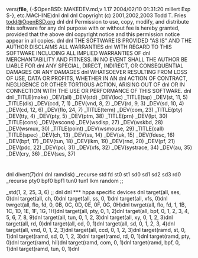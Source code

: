 vers(__file__,
	{-$OpenBSD: MAKEDEV.md,v 1.17 2004/02/10 01:31:20 millert Exp $-},
etc.MACHINE)dnl
dnl
dnl Copyright (c) 2001,2002,2003 Todd T. Fries <todd@OpenBSD.org>
dnl
dnl Permission to use, copy, modify, and distribute this software for any
dnl purpose with or without fee is hereby granted, provided that the above
dnl copyright notice and this permission notice appear in all copies.
dnl
dnl THE SOFTWARE IS PROVIDED "AS IS" AND THE AUTHOR DISCLAIMS ALL WARRANTIES
dnl WITH REGARD TO THIS SOFTWARE INCLUDING ALL IMPLIED WARRANTIES OF
dnl MERCHANTABILITY AND FITNESS. IN NO EVENT SHALL THE AUTHOR BE LIABLE FOR
dnl ANY SPECIAL, DIRECT, INDIRECT, OR CONSEQUENTIAL DAMAGES OR ANY DAMAGES
dnl WHATSOEVER RESULTING FROM LOSS OF USE, DATA OR PROFITS, WHETHER IN AN
dnl ACTION OF CONTRACT, NEGLIGENCE OR OTHER TORTIOUS ACTION, ARISING OUT OF
dnl OR IN CONNECTION WITH THE USE OR PERFORMANCE OF THIS SOFTWARE.
dnl
dnl
_TITLE(make)
_DEV(all)
_DEV(std)
_DEV(loc)
_TITLE(tap)
_DEV(st, 11, 5)
_TITLE(dis)
_DEV(ccd, 7, 1)
_DEV(vnd, 8, 2)
_DEV(rd, 9, 3)
_DEV(sd, 10, 4)
_DEV(cd, 12, 6)
_DEV(flo, 24, 7)
_TITLE(term)
_DEV(com, 23)
_TITLE(pty)
_DEV(tty, 4)
_DEV(pty, 5)
_DEV(ptm, 38)
_TITLE(prn)
_DEV(lpt, 30)
_TITLE(cons)
_DEV(wscons)
_DEV(wsdisp, 27)
_DEV(wskbd, 28)
_DEV(wsmux, 30)
_TITLE(point)
_DEV(wsmouse, 29)
_TITLE(call)
_TITLE(spec)
_DEV(ch, 13)
_DEV(ss, 14)
_DEV(uk, 15)
_DEV(fdesc, 16)
_DEV(bpf, 17)
_DEV(tun, 18)
_DEV(lkm, 19)
_DEV(rnd, 20)
_DEV(pf, 21)
_DEV(pdc, 22)
_DEV(pci, 31)
_DEV(xfs, 32)
_DEV(systrace, 34)
_DEV(au, 35)
_DEV(cry, 36)
_DEV(ses, 37)
#
dnl
divert(7)dnl
dnl
ramdisk)
	_recurse std fd st0 st1 sd0 sd1 sd2 sd3 rd0
	_recurse pty0 bpf0 bpf1 tun0 tun1 lkm random
	;;

_std(1, 2, 25, 3, 6)
	;;
dnl
dnl *** hppa specific devices
dnl
target(all, ses, 0)dnl
target(all, ch, 0)dnl
target(all, ss, 0, 1)dnl
target(all, xfs, 0)dnl
twrget(all, flo, fd, 0, 0B, 0C, 0D, 0E, 0F, 0G, 0H)dnl
twrget(all, flo, fd, 1, 1B, 1C, 1D, 1E, 1F, 1G, 1H)dnl
target(all, pty, 0, 1, 2)dnl
target(all, bpf, 0, 1, 2, 3, 4, 5, 6, 7, 8, 9)dnl
target(all, tun, 0, 1, 2, 3)dnl
target(all, xy, 0, 1, 2, 3)dnl
target(all, rd, 0)dnl
target(all, cd, 0, 1)dnl
target(all, sd, 0, 1, 2, 3, 4)dnl
target(all, vnd, 0, 1, 2, 3)dnl
target(all, ccd, 0, 1, 2, 3)dnl
target(ramd, st, 0, 1)dnl
target(ramd, sd, 0, 1, 2, 3)dnl
target(ramd, rd, 0, 1)dnl
target(ramd, pty, 0)dnl
target(ramd, hil)dnl
target(ramd, com, 0, 1)dnl
target(ramd, bpf, 0, 1)dnl
target(ramd, tun, 0, 1)dnl
